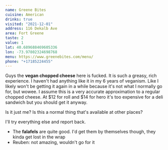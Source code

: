 ```yaml
---
name: Greene Bites
cuisine: American
drinks: true
visited: "2021-12-01"
address: 116 Dekalb Ave
area: Fort Greene
taste: 2
value: 1
lat: 40.689688469605336
lon: -73.97802324698768
menu: https://www.greenebites.com/menu/
phone: "+17185224455"
---
```


Guys the **vegan chopped cheese** here is fucked. It is such a greasy, rich experience. I haven't had anything like it in my 6 years of veganism. Like I likely won't be getting it again in a while because it's not what I normally go for, but wowee. I assume this is a very accurate approximation to a regular chopped cheese. At $12 for roll and $14 for hero it's too expensive for a deli sandwich but you should get it anyway.

Is it just me? Is this a normal thing that's available at other places?

I'll try everything else and report back.

- The **falafels** are quite good. I'd get them by themselves though, they kinda get lost in the wrap
- Reuben: not amazing, wouldn't go for it
